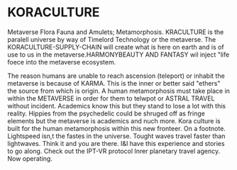 # KORACULTURE
Metaverse Flora Fauna and Amulets; Metamorphosis.
KRACULTURE is the paralell universe by way of Timelord Technology or the metaverse. The KORACULTURE-SUPPLY-CHAIN will create what is here on earth and is of use to us in the metaverse.HARMONYBEAUTY AND FANTASY wil inject "life foece into the metaverse ecosystem. 

The reason humans are unable to reach ascension (teleport) or inhabit the metaverse is because of KARMA. This is the inner or better said "ethers" the source from which is origin. A human metamorphosis must take place in within the METAVERSE in order for them to telwpot or ASTRAL TRAVEL without incident. Academics know this but they stand to lose a lot with this reality. Hippies from the psychedelic could be shruged off as fringe elements but the metaverse is academics and nuch more. Kora culture is built for the human metamorphosis within this new fronteer. On a footnote. Lightspeed isn,t the fastes in the universe. Tought waves travel faster than lightwaves. Think it and you are there. I&I have this experience and stories to go along. Check out the IPT-VR protocol Inrer planetary travel agency. Now operating.
